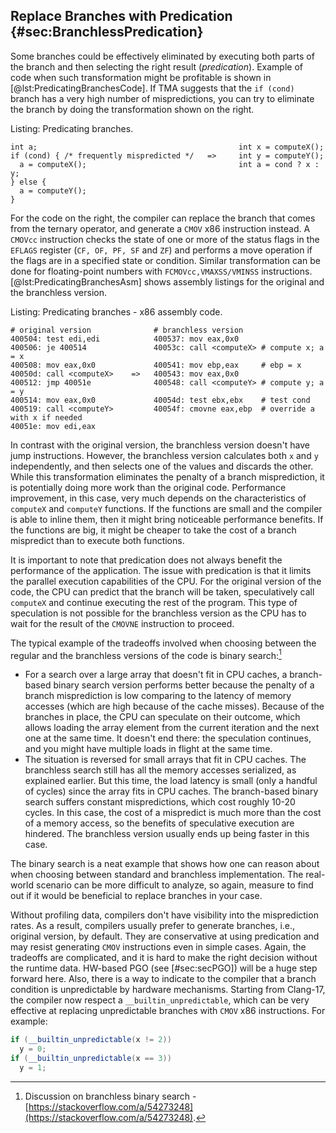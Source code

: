 

## Replace Branches with Predication {#sec:BranchlessPredication}

Some branches could be effectively eliminated by executing both parts of the branch and then selecting the right result (*predication*). Example of code when such transformation might be profitable is shown in [@lst:PredicatingBranchesCode]. If TMA suggests that the `if (cond)` branch has a very high number of mispredictions, you can try to eliminate the branch by doing the transformation shown on the right.

Listing: Predicating branches.

~~~~ {#lst:PredicatingBranchesCode .cpp}
int a;                                             int x = computeX();
if (cond) { /* frequently mispredicted */   =>     int y = computeY();
  a = computeX();                                  int a = cond ? x : y;
} else {
  a = computeY();
}
~~~~~~~~~~~~~~~~~~~~~~~~~~~~~~~~~~~~~~~~~~~~~~~~~

For the code on the right, the compiler can replace the branch that comes from the ternary operator, and generate a `CMOV` x86 instruction instead. A `CMOVcc` instruction checks the state of one or more of the status flags in the `EFLAGS` register (`CF, OF, PF, SF` and `ZF`) and performs a move operation if the flags are in a specified state or condition. Similar transformation can be done for floating-point numbers with `FCMOVcc,VMAXSS/VMINSS` instructions. [@lst:PredicatingBranchesAsm] shows assembly listings for the original and the branchless version.

Listing: Predicating branches - x86 assembly code.

~~~~ {#lst:PredicatingBranchesAsm .bash}
# original version              # branchless version
400504: test edi,edi            400537: mov eax,0x0
400506: je 400514               40053c: call <computeX> # compute x; a = x
400508: mov eax,0x0             400541: mov ebp,eax     # ebp = x
40050d: call <computeX>    =>   400543: mov eax,0x0
400512: jmp 40051e              400548: call <computeY> # compute y; a = y
400514: mov eax,0x0             40054d: test ebx,ebx    # test cond
400519: call <computeY>         40054f: cmovne eax,ebp  # override a with x if needed
40051e: mov edi,eax
~~~~~~~~~~~~~~~~~~~~~~~~~~~~~~~~~~~~~~~~~~~~~~~~~

In contrast with the original version, the branchless version doesn't have jump instructions. However, the branchless version calculates both `x` and `y` independently, and then selects one of the values and discards the other. While this transformation eliminates the penalty of a branch misprediction, it is potentially doing more work than the original code. Performance improvement, in this case, very much depends on the characteristics of `computeX` and `computeY` functions. If the functions are small and the compiler is able to inline them, then it might bring noticeable performance benefits. If the functions are big, it might be cheaper to take the cost of a branch mispredict than to execute both functions. 

It is important to note that predication does not always benefit the performance of the application. The issue with predication is that it limits the parallel execution capabilities of the CPU. For the original version of the code, the CPU can predict that the branch will be taken, speculatively call `computeX` and continue executing the rest of the program. This type of speculation is not possible for the branchless version as the CPU has to wait for the result of the `CMOVNE` instruction to proceed.

The typical example of the tradeoffs involved when choosing between the regular and the branchless versions of the code is binary search:[^3]

* For a search over a large array that doesn't fit in CPU caches, a branch-based binary search version performs better because the penalty of a branch misprediction is low comparing to the latency of memory accesses (which are high because of the cache misses). Because of the branches in place, the CPU can speculate on their outcome, which allows loading the array element from the current iteration and the next one at the same time. It doesn't end there: the speculation continues, and you might have multiple loads in flight at the same time.
* The situation is reversed for small arrays that fit in CPU caches. The branchless search still has all the memory accesses serialized, as explained earlier. But this time, the load latency is small (only a handful of cycles) since the array fits in CPU caches. The branch-based binary search suffers constant mispredictions, which cost roughly 10-20 cycles. In this case, the cost of a mispredict is much more than the cost of a memory access, so the benefits of speculative execution are hindered. The branchless version usually ends up being faster in this case.

The binary search is a neat example that shows how one can reason about when choosing between standard and branchless implementation. The real-world scenario can be more difficult to analyze, so again, measure to find out if it would be beneficial to replace branches in your case.

Without profiling data, compilers don't have visibility into the misprediction rates. As a result, compilers usually prefer to generate branches, i.e., original version, by default. They are conservative at using predication and may resist generating `CMOV` instructions even in simple cases. Again, the tradeoffs are complicated, and it is hard to make the right decision without the runtime data. HW-based PGO (see [#sec:secPGO]) will be a huge step forward here. Also, there is a way to indicate to the compiler that a branch condition is unpredictable by hardware mechanisms. Starting from Clang-17, the compiler now respect a `__builtin_unpredictable`, which can be very effective at replacing unpredictable branches with `CMOV` x86 instructions. For example:

```cpp
if (__builtin_unpredictable(x != 2))
  y = 0;
if (__builtin_unpredictable(x == 3))
  y = 1;
```

[^3]: Discussion on branchless binary search - [https://stackoverflow.com/a/54273248](https://stackoverflow.com/a/54273248).

